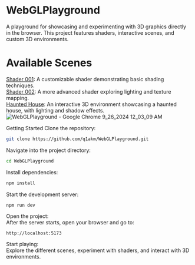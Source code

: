 # WebGLPlayground
A playground for showcasing and experimenting with 3D graphics directly in the browser. This project features shaders, interactive scenes, and custom 3D environments.

# Available Scenes

<a href="src/shader001/index.html">Shader 001<a/>: A customizable shader demonstrating basic shading techniques.
<br/>
<a href="src/shader002/shader002.html">Shader 002<a/>: A more advanced shader exploring lighting and texture mapping.
<br/>
<a href="src/hauntedhouse/index.html">Haunted House<a/>: An interactive 3D environment showcasing a haunted house, with lighting and shadow effects.
![WebGLPlayground - Google Chrome 9_26_2024 12_03_09 AM](https://github.com/user-attachments/assets/60acd365-7822-4220-a63c-680fa0e595a2)

Getting Started
Clone the repository:

```bash
git clone https://github.com/q1akm/WebGLPlayground.git
```
Navigate into the project directory:

``` bash
cd WebGLPlayground
```
Install dependencies:

```bash
npm install
```
Start the development server:

``` bash
npm run dev
```
Open the project: 
<br/>
After the server starts, open your browser and go to:

```arduino
http://localhost:5173
```
Start playing:
<br/>
Explore the different scenes, experiment with shaders, and interact with 3D environments.
